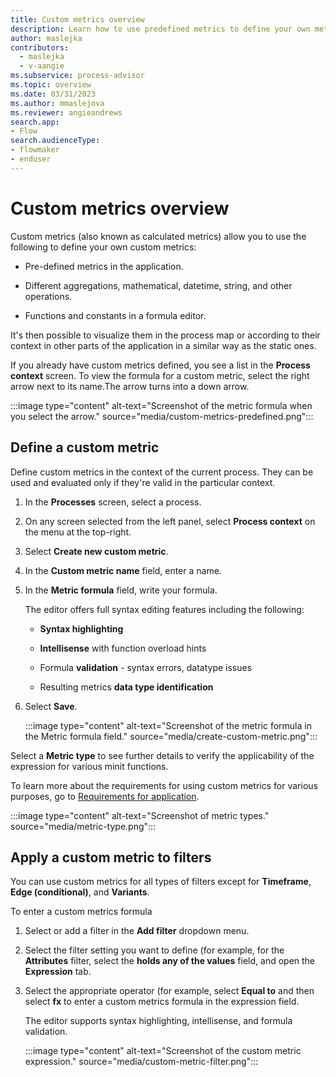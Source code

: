 ```yaml
---
title: Custom metrics overview
description: Learn how to use predefined metrics to define your own metrics in minit.
author: maslejka
contributors:
  - maslejka
  - v-aangie
ms.subservice: process-advisor
ms.topic: overview
ms.date: 03/31/2023
ms.author: mmaslejova
ms.reviewer: angieandrews
search.app:
- Flow
search.audienceType:
- flowmaker
- enduser
---
```


# Custom metrics overview

Custom metrics (also known as calculated metrics) allow you to use the following to define your own custom metrics:

- Pre-defined metrics in the application.

- Different aggregations, mathematical, datetime, string, and other operations.

- Functions and constants in a formula editor.

It's then possible to visualize them in the process map or according to their context in other parts of the application in a similar way as the static ones.

If you already have custom metrics defined, you see a list in the **Process context** screen. To view the formula for a custom metric, select the right arrow next to its name.The arrow turns into a down arrow.

  :::image type="content" alt-text="Screenshot of the metric formula when you select the arrow." source="media/custom-metrics-predefined.png":::

## Define a custom metric

Define custom metrics in the context of the current process. They can be used and evaluated only if they're valid in the particular context.

1. In the **Processes** screen, select a process.

1. On any screen selected from the left panel, select **Process context** on the menu at the top-right.

1. Select **Create new custom metric**.

1. In the **Custom metric name** field, enter a name.

1. In the **Metric formula** field, write your formula.

    The editor offers full syntax editing features including the following:

    - **Syntax highlighting**

    - **Intellisense** with function overload hints

    - Formula **validation** - syntax errors, datatype issues

    - Resulting metrics **data type identification**

1. Select **Save**.

    :::image type="content" alt-text="Screenshot of the metric formula in the Metric formula field." source="media/create-custom-metric.png":::

Select a **Metric type** to see further details to verify the applicability of the expression for various minit functions.

To learn more about the requirements for using custom metrics for various purposes, go to [Requirements for application](requirements-for-application.md).

:::image type="content" alt-text="Screenshot of metric types." source="media/metric-type.png":::

<!--I can't find the following.
## Apply a custom metric to a process map

Custom metrics can be accessed and applied to process map view from the **Customize** panel, by selecting the Custom metric option in the metrics visualization switch and then selecting the desired metrics from the available dropdowns. The top dropdown is used for selecting the custom metric on the activities and the bottom one for edges. The link icon in-between will lock the metric for activities and edges to show the same metric for both elements by selecting it from a single dropdown menu.

:::image type="content" alt-text="Screenshot of custom metric dropdown menus." source="media/CustomMetricsSelection-v56.png":::

Context menu available next to the dropdown offers a shortcut to add a new custom metric to process context or edit the formula of the currently selected metric.

The process map visualization will accommodate to the selected metric based on the context and datatype and show the calculated values. -->

## Apply a custom metric to filters

You can use custom metrics for all types of filters except for **Timeframe**, **Edge (conditional)**, and **Variants**.

To enter a custom metrics formula

1. Select or add a filter in the **Add filter** dropdown menu.

1. Select the filter setting you want to define (for example, for the **Attributes** filter, select the **holds any of the values** field, and open the **Expression** tab. 

1. Select the appropriate operator (for example, select **Equal to** and then select **fx** to enter a custom metrics formula in the expression field.

    The editor supports syntax highlighting, intellisense, and formula validation.

    :::image type="content" alt-text="Screenshot of the custom metric expression." source="media/custom-metric-filter.png":::

<!--Please verify that the rest of this article belongs.
For the **Metrics** filter type, you can also apply custom metrics stored in the process context or create a new one. To select existing custom metrics, use the metric dropdown menu. Custom metrics are available at the end of the list.

To create a new one, select (**...**) next to the metric drop-down list and select Add. This opens the standard custom metrics editor (see above). You can also edit and delete existing custom metrics here.

:::image type="content" alt-text="Screenshot of adding a new metric." source="media/filter2.png":::

## Use a custom metric in the Statistics view

Once a custom value or case type metric is defined in the process map, it also becomes available in the **Statistics** view as a new column. It also can be visualized in the graph.

:::image type="content" alt-text="Screenshot of the metrics column in the Statistics screen." source="media/image-60.png":::

## Use a custom metric in root cause analysis (RCA)

Custom metrics that return values on case level, can be used in RCA either as a main metric or in the influenced by section. Supported custom metrics are any returning numerical, time or boolean value and metrics returning string values with less than 50 unique values for the data used in RCA.

Custom metrics can be also created in RCA settings screen by selecting (**...**) next to the selection of main metric.

:::image type="content" alt-text="screenshot of custom metrics in RCA." source="media/custom-metrics.png":::
-->

